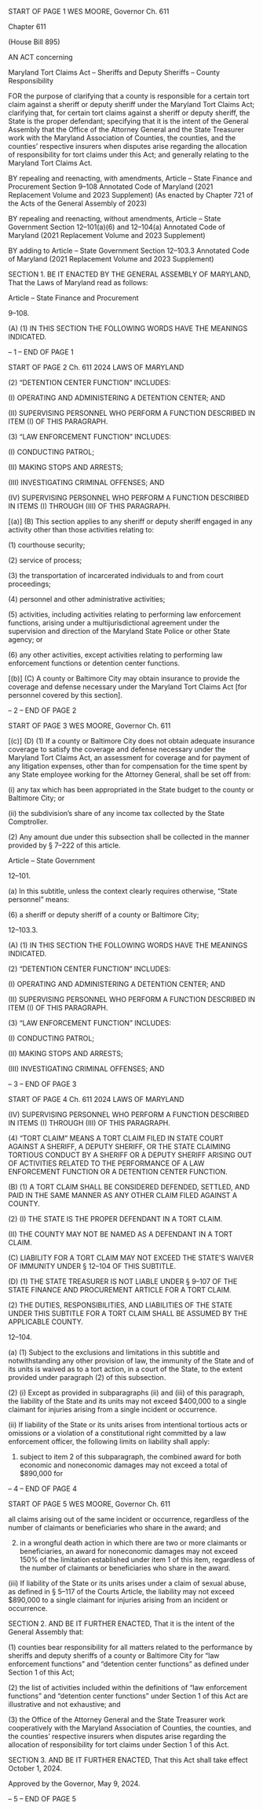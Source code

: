 START OF PAGE 1
WES MOORE, Governor Ch. 611

Chapter 611

(House Bill 895)

AN ACT concerning

Maryland Tort Claims Act – Sheriffs and Deputy Sheriffs – County
Responsibility

FOR the purpose of clarifying that a county is responsible for a certain tort claim against a
sheriff or deputy sheriff under the Maryland Tort Claims Act; clarifying that, for
certain tort claims against a sheriff or deputy sheriff, the State is the proper
defendant; specifying that it is the intent of the General Assembly that the Office of
the Attorney General and the State Treasurer work with the Maryland Association
of Counties, the counties, and the counties’ respective insurers when disputes arise
regarding the allocation of responsibility for tort claims under this Act; and generally
relating to the Maryland Tort Claims Act.

BY repealing and reenacting, with amendments,
Article – State Finance and Procurement
Section 9–108
Annotated Code of Maryland
(2021 Replacement Volume and 2023 Supplement)
(As enacted by Chapter 721 of the Acts of the General Assembly of 2023)

BY repealing and reenacting, without amendments,
Article – State Government
Section 12–101(a)(6) and 12–104(a)
Annotated Code of Maryland
(2021 Replacement Volume and 2023 Supplement)

BY adding to
Article – State Government
Section 12–103.3
Annotated Code of Maryland
(2021 Replacement Volume and 2023 Supplement)

SECTION 1. BE IT ENACTED BY THE GENERAL ASSEMBLY OF MARYLAND,
That the Laws of Maryland read as follows:

Article – State Finance and Procurement

9–108.

(A) (1) IN THIS SECTION THE FOLLOWING WORDS HAVE THE MEANINGS
INDICATED.

– 1 –
END OF PAGE 1

START OF PAGE 2
Ch. 611 2024 LAWS OF MARYLAND

(2) “DETENTION CENTER FUNCTION” INCLUDES:

(I) OPERATING AND ADMINISTERING A DETENTION CENTER;
AND

(II) SUPERVISING PERSONNEL WHO PERFORM A FUNCTION
DESCRIBED IN ITEM (I) OF THIS PARAGRAPH.

(3) “LAW ENFORCEMENT FUNCTION” INCLUDES:

(I) CONDUCTING PATROL;

(II) MAKING STOPS AND ARRESTS;

(III) INVESTIGATING CRIMINAL OFFENSES; AND

(IV) SUPERVISING PERSONNEL WHO PERFORM A FUNCTION
DESCRIBED IN ITEMS (I) THROUGH (III) OF THIS PARAGRAPH.

[(a)] (B) This section applies to any sheriff or deputy sheriff engaged in any
activity other than those activities relating to:

(1) courthouse security;

(2) service of process;

(3) the transportation of incarcerated individuals to and from court
proceedings;

(4) personnel and other administrative activities;

(5) activities, including activities relating to performing law enforcement
functions, arising under a multijurisdictional agreement under the supervision and
direction of the Maryland State Police or other State agency; or

(6) any other activities, except activities relating to performing law
enforcement functions or detention center functions.

[(b)] (C) A county or Baltimore City may obtain insurance to provide the
coverage and defense necessary under the Maryland Tort Claims Act [for personnel covered
by this section].

– 2 –
END OF PAGE 2

START OF PAGE 3
WES MOORE, Governor Ch. 611

[(c)] (D) (1) If a county or Baltimore City does not obtain adequate insurance
coverage to satisfy the coverage and defense necessary under the Maryland Tort Claims
Act, an assessment for coverage and for payment of any litigation expenses, other than for
compensation for the time spent by any State employee working for the Attorney General,
shall be set off from:

(i) any tax which has been appropriated in the State budget to the
county or Baltimore City; or

(ii) the subdivision’s share of any income tax collected by the State
Comptroller.

(2) Any amount due under this subsection shall be collected in the manner
provided by § 7–222 of this article.

Article – State Government

12–101.

(a) In this subtitle, unless the context clearly requires otherwise, “State
personnel” means:

(6) a sheriff or deputy sheriff of a county or Baltimore City;

12–103.3.

(A) (1) IN THIS SECTION THE FOLLOWING WORDS HAVE THE MEANINGS
INDICATED.

(2) “DETENTION CENTER FUNCTION” INCLUDES:

(I) OPERATING AND ADMINISTERING A DETENTION CENTER;
AND

(II) SUPERVISING PERSONNEL WHO PERFORM A FUNCTION
DESCRIBED IN ITEM (I) OF THIS PARAGRAPH.

(3) “LAW ENFORCEMENT FUNCTION” INCLUDES:

(I) CONDUCTING PATROL;

(II) MAKING STOPS AND ARRESTS;

(III) INVESTIGATING CRIMINAL OFFENSES; AND

– 3 –
END OF PAGE 3

START OF PAGE 4
Ch. 611 2024 LAWS OF MARYLAND

(IV) SUPERVISING PERSONNEL WHO PERFORM A FUNCTION
DESCRIBED IN ITEMS (I) THROUGH (III) OF THIS PARAGRAPH.

(4) “TORT CLAIM” MEANS A TORT CLAIM FILED IN STATE COURT
AGAINST A SHERIFF, A DEPUTY SHERIFF, OR THE STATE CLAIMING TORTIOUS
CONDUCT BY A SHERIFF OR A DEPUTY SHERIFF ARISING OUT OF ACTIVITIES
RELATED TO THE PERFORMANCE OF A LAW ENFORCEMENT FUNCTION OR A
DETENTION CENTER FUNCTION.

(B) (1) A TORT CLAIM SHALL BE CONSIDERED DEFENDED, SETTLED, AND
PAID IN THE SAME MANNER AS ANY OTHER CLAIM FILED AGAINST A COUNTY.

(2) (I) THE STATE IS THE PROPER DEFENDANT IN A TORT CLAIM.

(II) THE COUNTY MAY NOT BE NAMED AS A DEFENDANT IN A
TORT CLAIM.

(C) LIABILITY FOR A TORT CLAIM MAY NOT EXCEED THE STATE’S WAIVER
OF IMMUNITY UNDER § 12–104 OF THIS SUBTITLE.

(D) (1) THE STATE TREASURER IS NOT LIABLE UNDER § 9–107 OF THE
STATE FINANCE AND PROCUREMENT ARTICLE FOR A TORT CLAIM.

(2) THE DUTIES, RESPONSIBILITIES, AND LIABILITIES OF THE STATE
UNDER THIS SUBTITLE FOR A TORT CLAIM SHALL BE ASSUMED BY THE APPLICABLE
COUNTY.

12–104.

(a) (1) Subject to the exclusions and limitations in this subtitle and
notwithstanding any other provision of law, the immunity of the State and of its units is
waived as to a tort action, in a court of the State, to the extent provided under paragraph
(2) of this subsection.

(2) (i) Except as provided in subparagraphs (ii) and (iii) of this
paragraph, the liability of the State and its units may not exceed $400,000 to a single
claimant for injuries arising from a single incident or occurrence.

(ii) If liability of the State or its units arises from intentional tortious
acts or omissions or a violation of a constitutional right committed by a law enforcement
officer, the following limits on liability shall apply:

1. subject to item 2 of this subparagraph, the combined
award for both economic and noneconomic damages may not exceed a total of $890,000 for

– 4 –
END OF PAGE 4

START OF PAGE 5
WES MOORE, Governor Ch. 611

all claims arising out of the same incident or occurrence, regardless of the number of
claimants or beneficiaries who share in the award; and

2. in a wrongful death action in which there are two or more
claimants or beneficiaries, an award for noneconomic damages may not exceed 150% of the
limitation established under item 1 of this item, regardless of the number of claimants or
beneficiaries who share in the award.

(iii) If liability of the State or its units arises under a claim of sexual
abuse, as defined in § 5–117 of the Courts Article, the liability may not exceed $890,000 to
a single claimant for injuries arising from an incident or occurrence.

SECTION 2. AND BE IT FURTHER ENACTED, That it is the intent of the General
Assembly that:

(1) counties bear responsibility for all matters related to the performance
by sheriffs and deputy sheriffs of a county or Baltimore City for “law enforcement functions”
and “detention center functions” as defined under Section 1 of this Act;

(2) the list of activities included within the definitions of “law enforcement
functions” and “detention center functions” under Section 1 of this Act are illustrative and
not exhaustive; and

(3) the Office of the Attorney General and the State Treasurer work
cooperatively with the Maryland Association of Counties, the counties, and the counties’
respective insurers when disputes arise regarding the allocation of responsibility for tort
claims under Section 1 of this Act.

SECTION 3. AND BE IT FURTHER ENACTED, That this Act shall take effect
October 1, 2024.

Approved by the Governor, May 9, 2024.

– 5 –
END OF PAGE 5